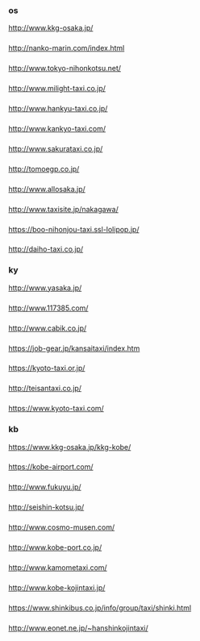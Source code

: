 
### os
http://www.kkg-osaka.jp/
###
http://nanko-marin.com/index.html
###
http://www.tokyo-nihonkotsu.net/
###
http://www.milight-taxi.co.jp/
###
http://www.hankyu-taxi.co.jp/
###
http://www.kankyo-taxi.com/
###
http://www.sakurataxi.co.jp/
###
http://tomoegp.co.jp/
###
http://www.allosaka.jp/
###
http://www.taxisite.jp/nakagawa/
###
https://boo-nihonjou-taxi.ssl-lolipop.jp/
###
http://daiho-taxi.co.jp/


### ky
http://www.yasaka.jp/
###
http://www.117385.com/
###
http://www.cabik.co.jp/
###
https://job-gear.jp/kansaitaxi/index.htm
###
https://kyoto-taxi.or.jp/
###
http://teisantaxi.co.jp/
###
https://www.kyoto-taxi.com/



### kb
https://www.kkg-osaka.jp/kkg-kobe/

###
https://kobe-airport.com/
###
http://www.fukuyu.jp/
###
http://seishin-kotsu.jp/
###
http://www.cosmo-musen.com/
###
http://www.kobe-port.co.jp/
###
http://www.kamometaxi.com/
###
http://www.kobe-kojintaxi.jp/
###
https://www.shinkibus.co.jp/info/group/taxi/shinki.html
###
http://www.eonet.ne.jp/~hanshinkojintaxi/
###







